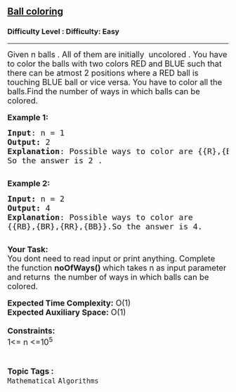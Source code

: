 <h2><a href="https://www.geeksforgeeks.org/problems/ball-coloring3450/1?page=2&category=Mathematical&difficulty=Easy&status=unsolved&sortBy=submissions">Ball coloring</a></h2><h3>Difficulty Level : Difficulty: Easy</h3><hr><div class="problems_problem_content__Xm_eO"><p><span style="font-size:18px">Given n&nbsp;balls . All of them are initially &nbsp;uncolored . You have to color the balls with two colors RED and BLUE such that there can be atmost 2 positions where a RED ball is touching BLUE ball or vice versa. You have to color all the balls.Find the number of ways in which balls can be colored.</span><br>
<br>
<span style="font-size:18px"><strong>Example 1:</strong></span></p>

<pre><span style="font-size:18px"><strong>Input</strong>: n = 1
<strong>Output: </strong>2
<strong>Explanation</strong>: Possible ways to color are {{R},{B}}. 
So the answer is 2 .</span><span style="font-size:18px">
</span></pre>

<p><br>
<span style="font-size:18px"><strong>Example 2:</strong></span></p>

<pre><span style="font-size:18px"><strong>Input: </strong>n = 2
<strong>Output:&nbsp;</strong>4
<strong>Explanation</strong>: Possible ways to color are 
{{RB},{BR},{RR},{BB}}.So the answer is 4.
</span></pre>

<p><br>
<span style="font-size:18px"><strong>Your Task:&nbsp;&nbsp;</strong><br>
You dont need to read input or print anything. Complete the function <strong>noOfWays()&nbsp;</strong>which takes n&nbsp;as input parameter and returns </span>&nbsp;<span style="font-size:18px">the number of ways in which balls can be colored.</span><br>
<br>
<span style="font-size:18px"><strong>Expected Time Complexity:</strong> O(1)<br>
<strong>Expected Auxiliary Space:</strong> O(1)<br>
<br>
<strong>Constraints:</strong><br>
1&lt;= n&nbsp;&lt;=10<sup>5</sup></span></p>
</div><br><p><span style=font-size:18px><strong>Topic Tags : </strong><br><code>Mathematical</code>&nbsp;<code>Algorithms</code>&nbsp;